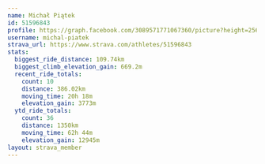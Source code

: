 ```yaml
---
name: Michał Piątek
id: 51596843
profile: https://graph.facebook.com/3089571771067360/picture?height=256&width=256
username: michal-piatek
strava_url: https://www.strava.com/athletes/51596843
stats:
  biggest_ride_distance: 109.74km
  biggest_climb_elevation_gain: 669.2m
  recent_ride_totals:
    count: 10
    distance: 386.02km
    moving_time: 20h 18m
    elevation_gain: 3773m
  ytd_ride_totals:
    count: 36
    distance: 1350km
    moving_time: 62h 44m
    elevation_gain: 12945m
layout: strava_member
--- 
```

